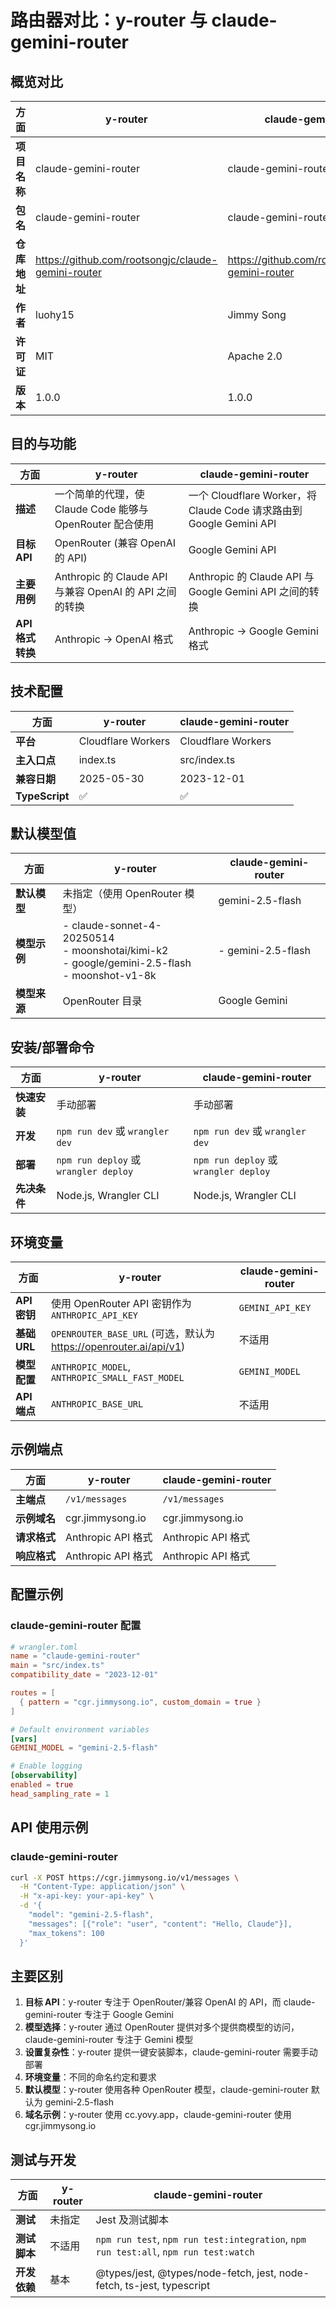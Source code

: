 # 路由器对比：y-router 与 claude-gemini-router

## 概览对比

| 方面 | y-router | claude-gemini-router |
|--------|----------|---------------------|
| **项目名称** | claude-gemini-router | claude-gemini-router |
| **包名** | claude-gemini-router | claude-gemini-router |
| **仓库地址** | https://github.com/rootsongjc/claude-gemini-router | https://github.com/rootsongjc/claude-gemini-router |
| **作者** | luohy15 | Jimmy Song |
| **许可证** | MIT | Apache 2.0 |
| **版本** | 1.0.0 | 1.0.0 |

## 目的与功能

| 方面 | y-router | claude-gemini-router |
|--------|----------|---------------------|
| **描述** | 一个简单的代理，使 Claude Code 能够与 OpenRouter 配合使用 | 一个 Cloudflare Worker，将 Claude Code 请求路由到 Google Gemini API |
| **目标 API** | OpenRouter (兼容 OpenAI 的 API) | Google Gemini API |
| **主要用例** | Anthropic 的 Claude API 与兼容 OpenAI 的 API 之间的转换 | Anthropic 的 Claude API 与 Google Gemini API 之间的转换 |
| **API 格式转换** | Anthropic → OpenAI 格式 | Anthropic → Google Gemini 格式 |

## 技术配置

| 方面 | y-router | claude-gemini-router |
|--------|----------|---------------------|
| **平台** | Cloudflare Workers | Cloudflare Workers |
| **主入口点** | index.ts | src/index.ts |
| **兼容日期** | 2025-05-30 | 2023-12-01 |
| **TypeScript** | ✅ | ✅ |

## 默认模型值

| 方面 | y-router | claude-gemini-router |
|--------|----------|---------------------|
| **默认模型** | 未指定（使用 OpenRouter 模型） | gemini-2.5-flash |
| **模型示例** | - claude-sonnet-4-20250514<br>- moonshotai/kimi-k2<br>- google/gemini-2.5-flash<br>- moonshot-v1-8k | - gemini-2.5-flash |
| **模型来源** | OpenRouter 目录 | Google Gemini |

## 安装/部署命令

| 方面 | y-router | claude-gemini-router |
|--------|----------|---------------------|
| **快速安装** | 手动部署 | 手动部署 |
| **开发** | `npm run dev` 或 `wrangler dev` | `npm run dev` 或 `wrangler dev` |
| **部署** | `npm run deploy` 或 `wrangler deploy` | `npm run deploy` 或 `wrangler deploy` |
| **先决条件** | Node.js, Wrangler CLI | Node.js, Wrangler CLI |

## 环境变量

| 方面 | y-router | claude-gemini-router |
|--------|----------|---------------------|
| **API 密钥** | 使用 OpenRouter API 密钥作为 `ANTHROPIC_API_KEY` | `GEMINI_API_KEY` |
| **基础 URL** | `OPENROUTER_BASE_URL` (可选，默认为 https://openrouter.ai/api/v1) | 不适用 |
| **模型配置** | `ANTHROPIC_MODEL`, `ANTHROPIC_SMALL_FAST_MODEL` | `GEMINI_MODEL` |
| **API 端点** | `ANTHROPIC_BASE_URL` | 不适用 |

## 示例端点

| 方面 | y-router | claude-gemini-router |
|--------|----------|---------------------|
| **主端点** | `/v1/messages` | `/v1/messages` |
| **示例域名** | cgr.jimmysong.io | cgr.jimmysong.io |
| **请求格式** | Anthropic API 格式 | Anthropic API 格式 |
| **响应格式** | Anthropic API 格式 | Anthropic API 格式 |

## 配置示例

### claude-gemini-router 配置

```toml
# wrangler.toml
name = "claude-gemini-router"
main = "src/index.ts"
compatibility_date = "2023-12-01"

routes = [
  { pattern = "cgr.jimmysong.io", custom_domain = true }
]

# Default environment variables
[vars]
GEMINI_MODEL = "gemini-2.5-flash"

# Enable logging
[observability]
enabled = true
head_sampling_rate = 1
```

## API 使用示例

### claude-gemini-router

```bash
curl -X POST https://cgr.jimmysong.io/v1/messages \
  -H "Content-Type: application/json" \
  -H "x-api-key: your-api-key" \
  -d '{
    "model": "gemini-2.5-flash",
    "messages": [{"role": "user", "content": "Hello, Claude"}],
    "max_tokens": 100
  }'
```

## 主要区别

1. **目标 API**：y-router 专注于 OpenRouter/兼容 OpenAI 的 API，而 claude-gemini-router 专注于 Google Gemini
2. **模型选择**：y-router 通过 OpenRouter 提供对多个提供商模型的访问，claude-gemini-router 专注于 Gemini 模型
3. **设置复杂性**：y-router 提供一键安装脚本，claude-gemini-router 需要手动部署
4. **环境变量**：不同的命名约定和要求
5. **默认模型**：y-router 使用各种 OpenRouter 模型，claude-gemini-router 默认为 gemini-2.5-flash
6. **域名示例**：y-router 使用 cc.yovy.app，claude-gemini-router 使用 cgr.jimmysong.io

## 测试与开发

| 方面 | y-router | claude-gemini-router |
|--------|----------|---------------------|
| **测试** | 未指定 | Jest 及测试脚本 |
| **测试脚本** | 不适用 | `npm run test`, `npm run test:integration`, `npm run test:all`, `npm run test:watch` |
| **开发依赖** | 基本 | @types/jest, @types/node-fetch, jest, node-fetch, ts-jest, typescript |
